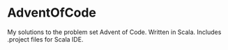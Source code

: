 # AdventOfCode

My solutions to the problem set Advent of Code. Written in Scala. Includes .project files for Scala IDE. 
